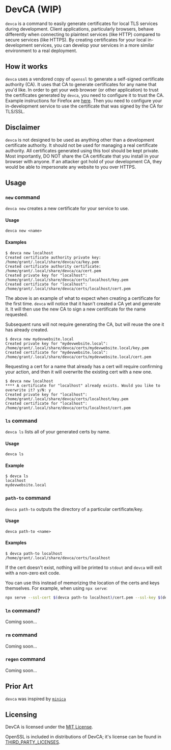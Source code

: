 # DevCA (WIP)

`devca` is a command to easily generate certificates for local TLS services during development. Client applications, particularly browsers, behave differently when connecting to plaintext services (like HTTP) compared to secure services (like HTTPS). By creating certificates for your local in-development services, you can develop your services in a more similar environment to a real deployment.

## How it works

`devca` uses a vendored copy of `openssl` to generate a self-signed certificate authority (CA). It uses that CA to generate certificates for any name that you'd like. In order to get your web browser (or other application) to trust the certificates generated by `devca`, you need to configure it to trust the CA. Example instructions for Firefox are [here](./firefox-ca-install.md). Then you need to configure your in-development service to use the certificate that was signed by the CA for TLS/SSL.

## Disclaimer

`devca` is not designed to be used as anything other than a development certificate authority. It should not be used for managing a real certificate authority. All certificates generated using this tool should be kept private. Most importantly, DO NOT share the CA certificate that you install in your browser with anyone. If an attacker got hold of your development CA, they would be able to impersonate any website to you over HTTPS.

## Usage

### `new` command

`devca new` creates a new certificate for your service to use.

#### Usage

```
devca new <name>
```

#### Examples

```
$ devca new localhost
Created certificate authority private key: /home/grant/.local/share/devca/ca/key.pem
Created certificate authority certificate: /home/grant/.local/share/devca/ca/cert.pem
Created private key for "localhost": /home/grant/.local/share/devca/certs/localhost/key.pem
Created certificate for "localhost": /home/grant/.local/share/devca/certs/localhost/cert.pem
```

The above is an example of what to expect when creating a certificate for the first time. `devca` will notice that it hasn't created a CA yet and generate it. It will then use the new CA to sign a new certificate for the name requested.

Subsequent runs will not require generating the CA, but will reuse the one it has already created.

```
$ devca new mydevwebsite.local
Created private key for "mydevwebsite.local": /home/grant/.local/share/devca/certs/mydevwebsite.local/key.pem
Created certificate for "mydevwebsite.local": /home/grant/.local/share/devca/certs/mydevwebsite.local/cert.pem
```

Requesting a cert for a name that already has a cert will require confirming your action, and then it will overwrite the existing cert with a new one.

```
$ devca new localhost
**** A certificate for "localhost" already exists. Would you like to overwrite it? y/N: y
Created private key for "localhost": /home/grant/.local/share/devca/certs/localhost/key.pem
Created certificate for "localhost": /home/grant/.local/share/devca/certs/localhost/cert.pem
```

### `ls` command

`devca ls` lists all of your generated certs by name.

#### Usage

```
devca ls
```

#### Example

```
$ devca ls
localhost
mydevwebsite.local
```

### `path-to` command

`devca path-to` outputs the directory of a particular certificate/key.

#### Usage

```
devca path-to <name>
```

#### Examples

```
$ devca path-to localhost
/home/grant/.local/share/devca/certs/localhost
```

If the cert doesn't exist, nothing will be printed to `stdout` and `devca` will exit with a non-zero exit code.

You can use this instead of memorizing the location of the certs and keys themselves. For example, when using `npx serve`:

```bash
npx serve --ssl-cert $(devca path-to localhost)/cert.pem --ssl-key $(devca path-to localhost)/key.pem ./website
```

### `ln` command?

Coming soon...

### `rm` command

Coming soon...

### `regen` command

Coming soon...

## Prior Art

`devca` was inspired by [`minica`](https://github.com/jsha/minica)

## Licensing

DevCA is licensed under the [MIT License](./LICENSE).

OpenSSL is included in distributions of DevCA; it's license can be found in [THIRD_PARTY_LICENSES](./THIRD_PARTY_LICENSES).
